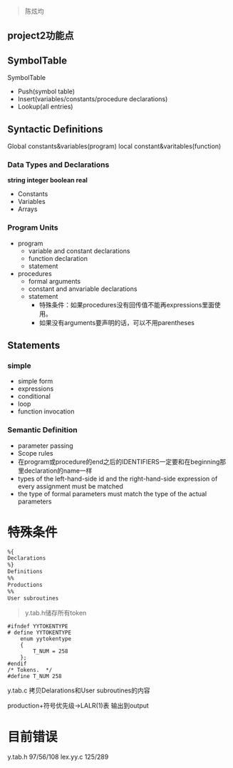 > 陈炫均

## project2功能点
## SymbolTable
SymbolTable
- Push(symbol table)
- Insert(variables/constants/procedure declarations)
- Lookup(all entries)

## Syntactic Definitions
Global constants&variables(program) 
local constant&varitables(function)
### Data Types and Declarations
**string integer boolean real**
- Constants
- Variables
- Arrays

### Program Units
- program
    - variable and constant declarations
    - function declaration
    - statement
- procedures
    - formal arguments
    - constant and anvariable declarations
    - statement
        - 特殊条件：如果procedures没有回传值不能再expressions里面使用。
        - 如果没有arguments要声明的话，可以不用parentheses  
## Statements
### simple
- simple form
- expressions
- conditional
- loop
- function invocation
### Semantic Definition
- parameter passing
- Scope rules
- 在program或procedure的end之后的IDENTIFIERS一定要和在beginning那里declaration的name一样
- types of the left-hand-side id and the right-hand-side expression of every assignment must be matched
- the type of formal parameters must match the type of the actual parameters



# 特殊条件

```gcc
%{
Declarations
%}
Definitions
%%
Productions
%%
User subroutines
```

>   y.tab.h储存所有token
```
#ifndef YYTOKENTYPE
# define YYTOKENTYPE
    enum yytokentype
    {
        T_NUM = 258
    };
#endif
/* Tokens.  */
#define T_NUM 258
```
y.tab.c 拷贝Delarations和User subroutines的内容

production+符号优先级->LALR(1)表  输出到output


# 目前错误
y.tab.h  97/56/108
lex.yy.c    125/289
